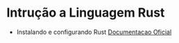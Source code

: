 # Intrução a Linguagem Rust

* Instalando e configurando Rust
[Documentacao Oficial](https://www.rust-lang.org/pt-BR/install.html)

